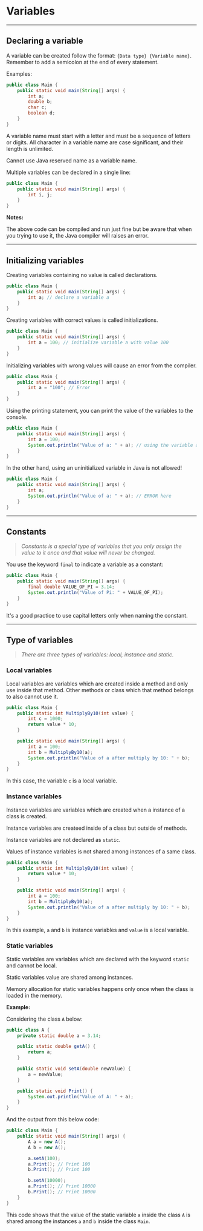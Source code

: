 
# Variables

---

## Declaring a variable

A variable can be created follow the format: `{Data type} {Variable name}`. Remember to add a semicolon at the end of every statement.

Examples:

```java
public class Main {
    public static void main(String[] args) {
        int a;
        double b;
        char c;
        boolean d;
    }
}
```

A variable name must start with a letter and must be a sequence of letters or digits. All character in a variable name are case significant, and their length is unlimited.

Cannot use Java reserved name as a variable name.

Multiple variables can be declared in a single line:

```java
public class Main {
    public static void main(String[] args) {
        int i, j;
    }
}
```

**Notes:**

The above code can be compiled and run just fine but be aware that when you trying to use it, the Java compiler will raises an error.

---

## Initializing variables

Creating variables containing no value is called declarations.

```java
public class Main {
    public static void main(String[] args) {
        int a; // declare a variable a
    }
}
```

Creating variables with correct values is called initializations.

```java
public class Main {
    public static void main(String[] args) {
        int a = 100; // initialize variable a with value 100
    }
}
```

Initializing variables with wrong values will cause an error from the compiler.

```java
public class Main {
    public static void main(String[] args) {
        int a = "100"; // Error
    }
}
```

Using the printing statement, you can print the value of the variables to the console.

```java
public class Main {
    public static void main(String[] args) {
        int a = 100;
        System.out.println("Value of a: " + a); // using the variable a
    }
}
```

In the other hand, using an uninitialized variable in Java is not allowed!

```java
public class Main {
    public static void main(String[] args) {
        int a;
        System.out.println("Value of a: " + a); // ERROR here
    }
}
```

---

## Constants

> *Constants is a special type of variables that you only assign the value to it once and that value will never be changed.*

You use the keyword `final` to indicate a variable as a constant:

```java
public class Main {
    public static void main(String[] args) {
        final double VALUE_OF_PI = 3.14;
        System.out.println("Value of Pi: " + VALUE_OF_PI);
    }
}
```

It's a good practice to use capital letters only when naming the constant.

---

## Type of variables

> *There are three types of variables: local, instance and static.*

### Local variables

Local variables are variables which are created inside a method and only use inside that method. Other methods or class which that method belongs to also cannot use it.

```java
public class Main {
    public static int MultiplyBy10(int value) {
        int c = 1000;
        return value * 10;
    }

    public static void main(String[] args) {
        int a = 100;
        int b = MultiplyBy10(a);
        System.out.println("Value of a after multiply by 10: " + b);
    }
}
```

In this case, the variable `c` is a local variable.

### Instance variables

Instance variables are variables which are created when a instance of a class is created.

Instance variables are createed inside of a class but outside of methods.

Instance variables are not declared as `static`.

Values of instance variables is not shared among instances of a same class.


```java
public class Main {
    public static int MultiplyBy10(int value) {
        return value * 10;
    }

    public static void main(String[] args) {
        int a = 100;
        int b = MultiplyBy10(a);
        System.out.println("Value of a after multiply by 10: " + b);
    }
}
```

In this example, `a` and `b` is instance variables and `value` is a local variable.


### Static variables

Static variables are variables which are declared with the keyword `static` and cannot be local.

Static variables value are shared among instances.

Memory allocation for static variables happens only once when the class is loaded in the memory.

**Example:**

Considering the class `A` below:

```java
public class A {
    private static double a = 3.14;

    public static double getA() {
        return a;
    }

    public static void setA(double newValue) {
        a = newValue;
    }

    public static void Print() {
        System.out.println("Value of A: " + a);
    }
}
```

And the output from this below code:

```java
public class Main {
    public static void main(String[] args) {
        A a = new A();
        A b = new A();

        a.setA(100);
        a.Print(); // Print 100
        b.Print(); // Print 100

        b.setA(10000);
        a.Print(); // Print 10000
        b.Print(); // Print 10000
    }
}
```

This code shows that the value of the static variable `a` inside the class `A` is shared among the instances `a` and `b` inside the class `Main`.


